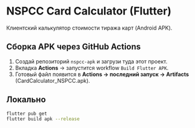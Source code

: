 # NSPCC Card Calculator (Flutter)

Клиентский калькулятор стоимости тиража карт (Android APK).

## Сборка APK через GitHub Actions
1. Создай репозиторий `nspcc-apk` и загрузи туда этот проект.
2. Вкладка **Actions** → запустится workflow `Build Flutter APK`.
3. Готовый файл появится в **Actions → последний запуск → Artifacts** (CardCalculator_NSPCC.apk).

## Локально
```bash
flutter pub get
flutter build apk --release
```
